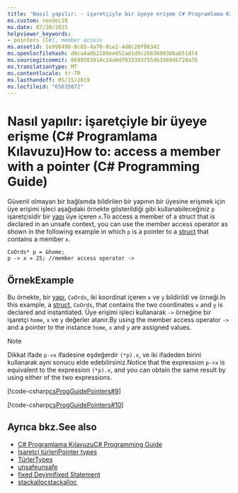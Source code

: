 ```yaml
---
title: 'Nasıl yapılır: - işaretçiyle bir üyeye erişme C# Programlama Kılavuzu'
ms.custom: seodec18
ms.date: 07/20/2015
helpviewer_keywords:
- pointers [C#], member access
ms.assetid: 1e998498-8c85-4a78-8ce2-4d8c20f08342
ms.openlocfilehash: d0ca4a0b2189ee652ad1d9c2b63690306a651df4
ms.sourcegitcommit: 8699383914c24a0df033393f55db3369db728a7b
ms.translationtype: MT
ms.contentlocale: tr-TR
ms.lasthandoff: 05/15/2019
ms.locfileid: "65635072"
---
```

# <a name="how-to-access-a-member-with-a-pointer-c-programming-guide"></a><span data-ttu-id="20ea9-102">Nasıl yapılır: işaretçiyle bir üyeye erişme (C# Programlama Kılavuzu)</span><span class="sxs-lookup"><span data-stu-id="20ea9-102">How to: access a member with a pointer (C# Programming Guide)</span></span>
<span data-ttu-id="20ea9-103">Güvenli olmayan bir bağlamda bildirilen bir yapının bir üyesine erişmek için üye erişimi işleci aşağıdaki örnekte gösterildiği gibi kullanabileceğiniz `p` işaretçisidir bir [yapı](../../../csharp/language-reference/keywords/struct.md) üye içeren `x`.</span><span class="sxs-lookup"><span data-stu-id="20ea9-103">To access a member of a struct that is declared in an unsafe context, you can use the member access operator as shown in the following example in which `p` is a pointer to a [struct](../../../csharp/language-reference/keywords/struct.md) that contains a member `x`.</span></span>  
  
```  
CoOrds* p = &home;  
p -> x = 25; //member access operator ->  
```  
  
## <a name="example"></a><span data-ttu-id="20ea9-104">Örnek</span><span class="sxs-lookup"><span data-stu-id="20ea9-104">Example</span></span>  
 <span data-ttu-id="20ea9-105">Bu örnekte, bir [yapı](../../../csharp/language-reference/keywords/struct.md), `CoOrds`, iki koordinat içeren `x` ve `y` bildirildi ve örneği.</span><span class="sxs-lookup"><span data-stu-id="20ea9-105">In this example, a [struct](../../../csharp/language-reference/keywords/struct.md), `CoOrds`, that contains the two coordinates `x` and `y` is declared and instantiated.</span></span> <span data-ttu-id="20ea9-106">Üye erişimi işleci kullanarak `->` örneğine bir işaretçi `home`, `x` ve `y` değerler atanır.</span><span class="sxs-lookup"><span data-stu-id="20ea9-106">By using the member access operator `->` and a pointer to the instance `home`, `x` and `y` are assigned values.</span></span>  
  
> [!NOTE]
>  <span data-ttu-id="20ea9-107">Dikkat ifade `p->x` ifadesine eşdeğerdir `(*p).x`, ve iki ifadeden birini kullanarak aynı sonucu elde edebilirsiniz.</span><span class="sxs-lookup"><span data-stu-id="20ea9-107">Notice that the expression `p->x` is equivalent to the expression `(*p).x`, and you can obtain the same result by using either of the two expressions.</span></span>  
  
 [!code-csharp[csProgGuidePointers#9](~/samples/snippets/csharp/VS_Snippets_VBCSharp/csProgGuidePointers/CS/Pointers2.cs#9)]  
  
 [!code-csharp[csProgGuidePointers#10](~/samples/snippets/csharp/VS_Snippets_VBCSharp/csProgGuidePointers/CS/Pointers.cs#10)]  
  
## <a name="see-also"></a><span data-ttu-id="20ea9-108">Ayrıca bkz.</span><span class="sxs-lookup"><span data-stu-id="20ea9-108">See also</span></span>

- [<span data-ttu-id="20ea9-109">C# Programlama Kılavuzu</span><span class="sxs-lookup"><span data-stu-id="20ea9-109">C# Programming Guide</span></span>](../../../csharp/programming-guide/index.md)
- [<span data-ttu-id="20ea9-110">İşaretçi türleri</span><span class="sxs-lookup"><span data-stu-id="20ea9-110">Pointer types</span></span>](../../../csharp/programming-guide/unsafe-code-pointers/pointer-types.md)
- [<span data-ttu-id="20ea9-111">Türler</span><span class="sxs-lookup"><span data-stu-id="20ea9-111">Types</span></span>](../../../csharp/language-reference/keywords/types.md)
- [<span data-ttu-id="20ea9-112">unsafe</span><span class="sxs-lookup"><span data-stu-id="20ea9-112">unsafe</span></span>](../../../csharp/language-reference/keywords/unsafe.md)
- [<span data-ttu-id="20ea9-113">fixed Deyimi</span><span class="sxs-lookup"><span data-stu-id="20ea9-113">fixed Statement</span></span>](../../../csharp/language-reference/keywords/fixed-statement.md)
- [<span data-ttu-id="20ea9-114">stackalloc</span><span class="sxs-lookup"><span data-stu-id="20ea9-114">stackalloc</span></span>](../../../csharp/language-reference/keywords/stackalloc.md)

